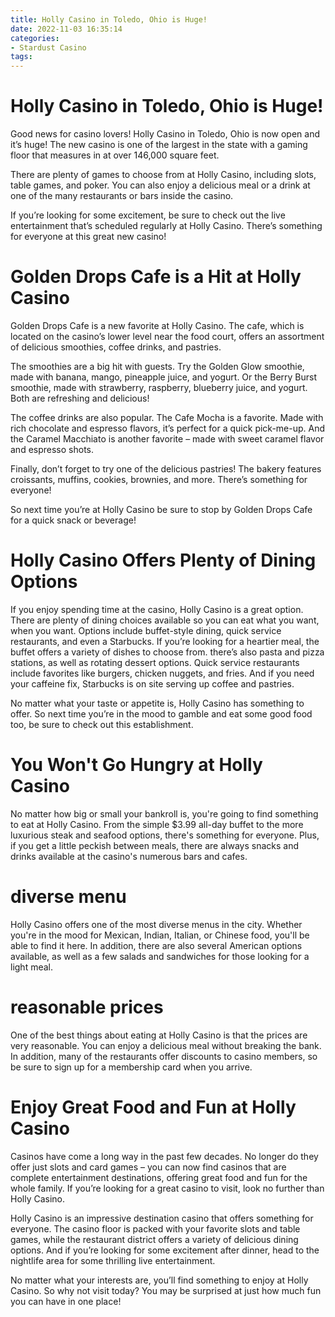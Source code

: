 ```yaml
---
title: Holly Casino in Toledo, Ohio is Huge!
date: 2022-11-03 16:35:14
categories:
- Stardust Casino
tags:
---
```



#  Holly Casino in Toledo, Ohio is Huge!

Good news for casino lovers! Holly Casino in Toledo, Ohio is now open and it’s huge! The new casino is one of the largest in the state with a gaming floor that measures in at over 146,000 square feet.

There are plenty of games to choose from at Holly Casino, including slots, table games, and poker. You can also enjoy a delicious meal or a drink at one of the many restaurants or bars inside the casino.

If you’re looking for some excitement, be sure to check out the live entertainment that’s scheduled regularly at Holly Casino. There’s something for everyone at this great new casino!

#  Golden Drops Cafe is a Hit at Holly Casino

Golden Drops Cafe is a new favorite at Holly Casino. The cafe, which is located on the casino’s lower level near the food court, offers an assortment of delicious smoothies, coffee drinks, and pastries.

The smoothies are a big hit with guests. Try the Golden Glow smoothie, made with banana, mango, pineapple juice, and yogurt. Or the Berry Burst smoothie, made with strawberry, raspberry, blueberry juice, and yogurt. Both are refreshing and delicious!

The coffee drinks are also popular. The Cafe Mocha is a favorite. Made with rich chocolate and espresso flavors, it’s perfect for a quick pick-me-up. And the Caramel Macchiato is another favorite – made with sweet caramel flavor and espresso shots.

Finally, don’t forget to try one of the delicious pastries! The bakery features croissants, muffins, cookies, brownies, and more. There’s something for everyone!

So next time you’re at Holly Casino be sure to stop by Golden Drops Cafe for a quick snack or beverage!

#  Holly Casino Offers Plenty of Dining Options

If you enjoy spending time at the casino, Holly Casino is a great option. There are plenty of dining choices available so you can eat what you want, when you want. Options include buffet-style dining, quick service restaurants, and even a Starbucks. If you’re looking for a heartier meal, the buffet offers a variety of dishes to choose from. there’s also pasta and pizza stations, as well as rotating dessert options. Quick service restaurants include favorites like burgers, chicken nuggets, and fries. And if you need your caffeine fix, Starbucks is on site serving up coffee and pastries.

No matter what your taste or appetite is, Holly Casino has something to offer. So next time you’re in the mood to gamble and eat some good food too, be sure to check out this establishment.

#  You Won't Go Hungry at Holly Casino

No matter how big or small your bankroll is, you're going to find something to eat at Holly Casino. From the simple $3.99 all-day buffet to the more luxurious steak and seafood options, there's something for everyone. Plus, if you get a little peckish between meals, there are always snacks and drinks available at the casino's numerous bars and cafes.

# diverse menu

Holly Casino offers one of the most diverse menus in the city. Whether you're in the mood for Mexican, Indian, Italian, or Chinese food, you'll be able to find it here. In addition, there are also several American options available, as well as a few salads and sandwiches for those looking for a light meal.

# reasonable prices

One of the best things about eating at Holly Casino is that the prices are very reasonable. You can enjoy a delicious meal without breaking the bank. In addition, many of the restaurants offer discounts to casino members, so be sure to sign up for a membership card when you arrive.

#  Enjoy Great Food and Fun at Holly Casino

Casinos have come a long way in the past few decades. No longer do they offer just slots and card games – you can now find casinos that are complete entertainment destinations, offering great food and fun for the whole family. If you’re looking for a great casino to visit, look no further than Holly Casino.

Holly Casino is an impressive destination casino that offers something for everyone. The casino floor is packed with your favorite slots and table games, while the restaurant district offers a variety of delicious dining options. And if you’re looking for some excitement after dinner, head to the nightlife area for some thrilling live entertainment.

No matter what your interests are, you’ll find something to enjoy at Holly Casino. So why not visit today? You may be surprised at just how much fun you can have in one place!